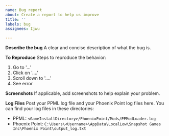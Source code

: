 ```yaml
---
name: Bug report
about: Create a report to help us improve
title: ''
labels: bug
assignees: Ijwu

---
```


**Describe the bug**
A clear and concise description of what the bug is.

**To Reproduce**
Steps to reproduce the behavior:
1. Go to '...'
2. Click on '....'
3. Scroll down to '....'
4. See error

**Screenshots**
If applicable, add screenshots to help explain your problem.

**Log Files**
Post your PPML log file and your Phoenix Point log files here. You can find your log files in these directories:

* PPML: `<GameInstallDirectory>/PhoenixPoint/Mods/PPModLoader.log`
* Phoenix Point: `C:\Users\<Username>\AppData\LocalLow\Snapshot Games Inc\Phoenix Point\output_log.txt`
